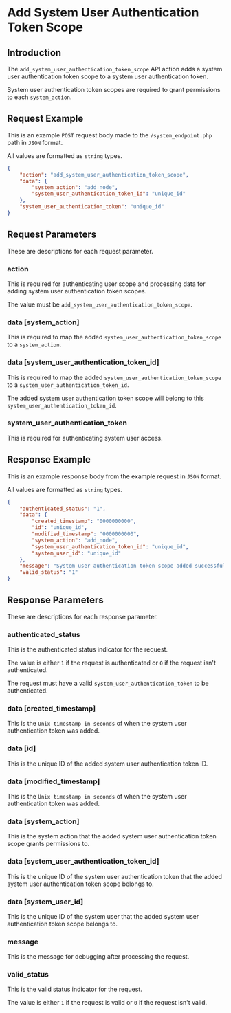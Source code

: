 # Add System User Authentication Token Scope

## Introduction

The `add_system_user_authentication_token_scope` API action adds a system user authentication token scope to a system user authentication token.

System user authentication token scopes are required to grant permissions to each `system_action`.

## Request Example

This is an example `POST` request body made to the `/system_endpoint.php` path in `JSON` format.

All values are formatted as `string` types.

```json
{
    "action": "add_system_user_authentication_token_scope",
    "data": {
        "system_action": "add_node",
        "system_user_authentication_token_id": "unique_id"
    },
    "system_user_authentication_token": "unique_id"
}
```

## Request Parameters

These are descriptions for each request parameter.

### action

This is required for authenticating user scope and processing data for adding system user authentication token scopes.

The value must be `add_system_user_authentication_token_scope`.

### data [system_action]

This is required to map the added `system_user_authentication_token_scope` to a `system_action`.

### data [system_user_authentication_token_id]

This is required to map the added `system_user_authentication_token_scope` to a `system_user_authentication_token_id`.

The added system user authentication token scope will belong to this `system_user_authentication_token_id`.

### system_user_authentication_token

This is required for authenticating system user access.

## Response Example

This is an example response body from the example request in `JSON` format.

All values are formatted as `string` types.

```json
{
    "authenticated_status": "1",
    "data": {
        "created_timestamp": "0000000000",
        "id": "unique_id",
        "modified_timestamp": "0000000000",
        "system_action": "add_node",
        "system_user_authentication_token_id": "unique_id",
        "system_user_id": "unique_id"
    },
    "message": "System user authentication token scope added successfully.",
    "valid_status": "1"
}
```

## Response Parameters

These are descriptions for each response parameter.

### authenticated_status

This is the authenticated status indicator for the request.

The value is either `1` if the request is authenticated or `0` if the request isn't authenticated.

The request must have a valid `system_user_authentication_token` to be authenticated.

### data [created_timestamp]

This is the `Unix timestamp in seconds` of when the system user authentication token was added.

### data [id]

This is the unique ID of the added system user authentication token ID.

### data [modified_timestamp]

This is the `Unix timestamp in seconds` of when the system user authentication token was added.

### data [system_action]

This is the system action that the added system user authentication token scope grants permissions to.

### data [system_user_authentication_token_id]

This is the unique ID of the system user authentication token that the added system user authentication token scope belongs to.

### data [system_user_id]

This is the unique ID of the system user that the added system user authentication token scope belongs to.

### message

This is the message for debugging after processing the request.

### valid_status

This is the valid status indicator for the request.

The value is either `1` if the request is valid or `0` if the request isn't valid.
